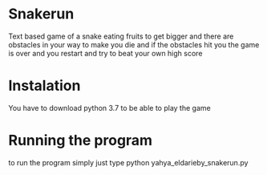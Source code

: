 # Snakerun
Text based game of a snake eating fruits to get bigger and there are obstacles in your way to make you die and if the obstacles hit you the game is over and you restart and try to beat your own high score

# Instalation
You have to download python 3.7 to be able to play the game

# Running the program
to run the program simply just type python yahya_eldarieby_snakerun.py
